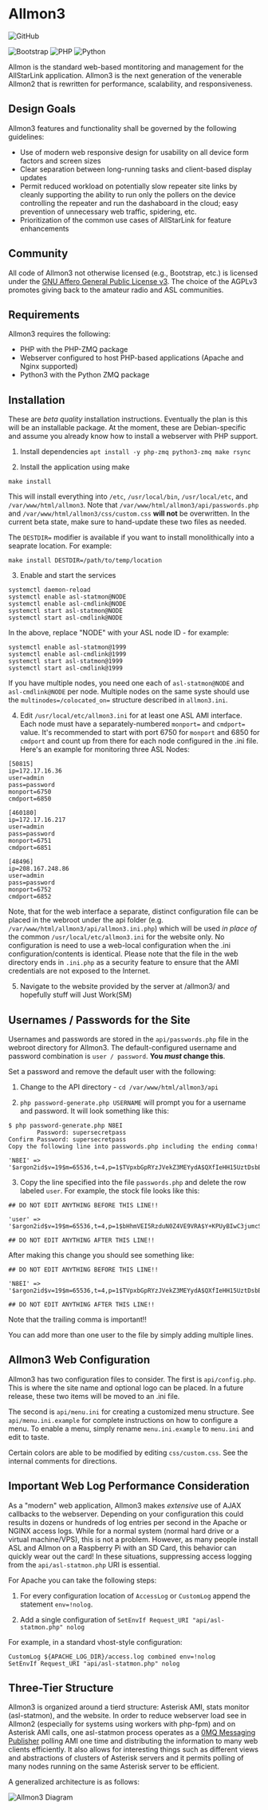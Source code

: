 # Allmon3

![GitHub](https://img.shields.io/github/license/AllStarLink/Allmon3)

![Bootstrap](https://img.shields.io/badge/bootstrap-%23563D7C.svg?style=for-the-badge&logo=bootstrap&logoColor=white) ![PHP](https://img.shields.io/badge/php-%23777BB4.svg?style=for-the-badge&logo=php&logoColor=white) ![Python](https://img.shields.io/badge/python-3670A0?style=for-the-badge&logo=python&logoColor=ffdd54)

Allmon is the standard web-based montitoring and management for the AllStarLink
application. Allmon3 is the next generation of the venerable Allmon2 that is 
rewritten for performance, scalability, and responsiveness.

## Design Goals
Allmon3 features and functionality shall be governed by the following guidelines:

* Use of modern web responsive design for usability on all device form factors and screen sizes
* Clear separation between long-running tasks and client-based display updates
* Permit reduced workload on potentially slow repeater site links by cleanly supporting the ability to run only the pollers on the device controlling the repeater and run the dashaboard in the cloud; easy prevention of unnecessary web traffic, spidering, etc.
* Prioritization of the common use cases of AllStarLink for feature enhancements

## Community
All code of Allmon3 not otherwise licensed (e.g., Bootstrap, etc.) is licensed
under the [GNU Affero General Public License v3](https://www.gnu.org/licenses/why-affero-gpl.html).
The choice of the AGPLv3 promotes giving back to the amateur radio and
ASL communities.

## Requirements
Allmon3 requires the following:

* PHP with the PHP-ZMQ package
* Webserver configured to host PHP-based applications (Apache and Nginx supported)
* Python3 with the Python ZMQ package

## Installation
These are *beta quality* installation instructions. Eventually the plan is this
will be an installable package. At the moment, these are Debian-specific and 
assume you already know how to install a webserver with PHP support.

1. Install dependencies `apt install -y php-zmq python3-zmq make rsync`

2. Install the application using make
```
make install
```

This will install everything into `/etc`, `/usr/local/bin`, `/usr/local/etc`,
and `/var/www/html/allmon3`. Note that `/var/www/html/allmon3/api/passwords.php` 
and `/var/www/html/allmon3/css/custom.css` **will not** be overwritten. In the
current beta state, make sure to hand-update these two files as needed.

The `DESTDIR=` modifier is available if you want
to install monolithically into a seaprate location. For example:

```
make install DESTDIR=/path/to/temp/location
```
3. Enable and start the services
```
systemctl daemon-reload
systemctl enable asl-statmon@NODE
systemctl enable asl-cmdlink@NODE
systemctl start asl-statmon@NODE
systemctl start asl-cmdlink@NODE
```

In the above, replace "NODE" with your ASL node ID - for example:

```
systemctl enable asl-statmon@1999
systemctl enable asl-cmdlink@1999
systemctl start asl-statmon@1999
systemctl start asl-cmdlink@1999
```

If you have multiple nodes, you need one each of `asl-statmon@NODE` and `asl-cmdlink@NODE` per node. Multiple nodes on the same syste should use the `multinodes=/colocated_on=` structure described in `allmon3.ini`.

4. Edit `/usr/local/etc/allmon3.ini` for at least one ASL AMI interface. Each node
must have a separately-numbered `monport=` and `cmdport=` value. It's recommended
to start with port 6750 for `monport` and 6850 for `cmdport`
 and count up from there for each node configured in the .ini file. 
Here's an example for monitoring three ASL Nodes:

```
[50815]
ip=172.17.16.36
user=admin
pass=password
monport=6750
cmdport=6850

[460180]
ip=172.17.16.217
user=admin
pass=password
monport=6751
cmdport=6851

[48496]
ip=208.167.248.86
user=admin
pass=password
monport=6752
cmdport=6852
```

Note, that for the web interface a separate, distinct configuration file
can be placed in the webroot under the api folder 
(e.g. `/var/www/html/allmon3/api/allmon3.ini.php`)
which will be used *in place of* the common `/usr/local/etc/allmon3.ini`
for the website only. No configuration is need to use a web-local configuration 
when the .ini configuration/contents is identical. Please note that the file
in the web directory ends in `.ini.php` as  a security feature to ensure 
that the AMI credentials are not exposed to the Internet.

5. Navigate to the website provided by the server at /allmon3/
and hopefully stuff will Just Work(SM)

## Usernames / Passwords for the Site
Usernames and passwords are stored in the `api/passwords.php` file in
the webroot directory for Allmon3. The default-configured username
and password combination is `user / password`. **You *must* change this**.

Set a password and remove the default user with the following:

1. Change to the API directory - `cd /var/www/html/allmon3/api`

2. `php password-generate.php USERNAME` will prompt you for a username and password. It will
look something like this:

```
$ php password-generate.php N8EI
        Password: supersecretpass
Confirm Password: supersecretpass
Copy the following line into passwords.php including the ending comma!

'N8EI' => '$argon2id$v=19$m=65536,t=4,p=1$TVpxbGpRYzJVekZ3MEYydA$QXfIeHH15UztDsbBa6tzKzFgYxwsDgt7FLx9GPfJ1Q4',

```

3. Copy the line specified into the file `passwords.php` and delete the row labeled `user`. For example,
the stock file looks like this:

```
## DO NOT EDIT ANYTHING BEFORE THIS LINE!!

'user' => '$argon2id$v=19$m=65536,t=4,p=1$bHhmVEI5RzduN0Z4VE9VRA$Y+KPUyBIwC3jumcSzBtVI3vFupmtCt9F4ejPtoYK6uc',

## DO NOT EDIT ANYTHING AFTER THIS LINE!!

```

After making this change you should see something like:

```
## DO NOT EDIT ANYTHING BEFORE THIS LINE!!

'N8EI' => '$argon2id$v=19$m=65536,t=4,p=1$TVpxbGpRYzJVekZ3MEYydA$QXfIeHH15UztDsbBa6tzKzFgYxwsDgt7FLx9GPfJ1Q4',

## DO NOT EDIT ANYTHING AFTER THIS LINE!!
```
Note that the trailing comma is important!!

You can add more than one user to the file by simply adding multiple lines.

## Allmon3 Web Configuration

Allmon3 has two configuration files to consider. The first is `api/config.php`. This
is where the site name and optional logo can be placed. In a future release, these
two items will be moved to an .ini file.

The second is `api/menu.ini` for creating a customized menu structure. See `api/menu.ini.example`
for complete instructions on how to configure a menu. To enable a menu, simply
rename `menu.ini.example` to `menu.ini` and edit to taste.

Certain colors are able to be modified by editing `css/custom.css`. See the internal comments
for directions.

## Important Web Log Performance Consideration

As a "modern" web application, Allmon3 makes *extensive* use of AJAX callbacks
to the webserver. Depending on your configuration this could results in dozens
or hundreds of log entries per second in the Apache or NGINX access logs. While
for a normal system (normal hard drive or a virtual machine/VPS), this is not 
a problem. However, as many people install ASL and Allmon on a Raspberry Pi with
an SD Card, this behavior can quickly wear out the card! In these situations, suppressing
access logging from the `api/asl-statmon.php` URI is essential.

For Apache you can take the following steps:

1. For every configuration location of `AccessLog` or `CustomLog` append
the statement `env=!nolog`.

2. Add a single configuration of `SetEnvIf Request_URI "api/asl-statmon.php" nolog`

For example, in a standard vhost-style configuration:

```
CustomLog ${APACHE_LOG_DIR}/access.log combined env=!nolog
SetEnvIf Request_URI "api/asl-statmon.php" nolog
```

## Three-Tier Structure
Allmon3 is organized around a tierd structure: Asterisk AMI, stats monitor (asl-statmon), 
and the website. In order to reduce webserver load see in Allmon2 (especially for systems 
using workers with php-fpm) and on Asterisk AMI calls, one asl-statmon process operates
as a [0MQ Messaging Publisher](https://www.zeromq.org/) polling AMI one time and distributing
the information to many web clients efficiently. It also allows for interesting things
such as different views and abstractions of clusters of Asterisk servers and it permits
polling of many nodes running on the same Asterisk server to be efficient.

A generalized architecture is as follows:

![Allmon3 Diagram](https://raw.githubusercontent.com/AllStarLink/Allmon3/develop/.github/Allmon3%20Tier.jpg)
